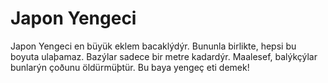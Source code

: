 # Japon Yengeci

Japon Yengeci en büyük eklem bacaklýdýr. Bununla birlikte, hepsi bu boyuta
ulaþamaz. Bazýlar sadece bir metre kadardýr. Maalesef, balýkçýlar bunlarýn
çoðunu öldürmüþtür. Bu baya yengeç eti demek!
